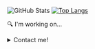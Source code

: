 <!-- ![Alt Text](https://mir-s3-cdn-cf.behance.net/project_modules/max_1200/4ff07986208593.5d9a654e92f36.gif) -->

![GitHub Stats](https://github-readme-stats.vercel.app/api?username=ndbac&theme=default) [![Top Langs](https://github-readme-stats.vercel.app/api/top-langs/?username=ndbac&layout=compact)](https://github.com/anuraghazra/github-readme-stats)


:mag: I'm working on... <br>

<!--  [![Readme Card](https://github-readme-stats.vercel.app/api/pin/?username=ndbac&repo=blendaProject-blog-backend)](https://github.com/ndbac/blendaProject-blog-backend)  [![Readme Card](https://github-readme-stats.vercel.app/api/pin/?username=ndbac&repo=blendaProject-blog-frontend)](https://github.com/ndbac/blendaProject-blog-frontend) 
 -->
</details>

<details>
  
  <summary>Contact me!</summary>
<br>
https://ndbac.github.io/NguyenDinhBac/
 
</details>
